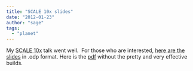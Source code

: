 ```yaml
---
title: "SCALE 10x slides"
date: "2012-01-23"
author: "sage"
tags: 
  - "planet"
---
```


My [SCALE 10x](http://www.socallinuxexpo.org/scale10x) talk went well.  For those who are interested, [here are the slides](http://ceph.newdream.net/presentations/20120122%20scale%2010x.odp) in .odp format. Here is the [pdf](http://ceph.com/wp-content/uploads/2012/01/20120122-scale-10x.pdf) without the pretty and very effective builds.

